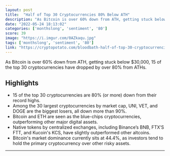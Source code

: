 ```yaml
---
layout: post
title:  "Half of Top 30 Cryptocurrencies 80% Below ATH"
description: "As Bitcoin is over 60% down from ATH, getting stuck below $30,000, 15 of the top 30 cryptocurrencies have dropped by over 80% from ATHs."
date: "2022-05-24 18:13:02"
categories: ['monthslong', 'sentiment', '80']
score: 39
image: "https://i.imgur.com/0AZkaqu.jpg"
tags: ['monthslong', 'sentiment', '80']
link: "https://cryptopotato.com/bloodbath-half-of-top-30-cryptocurrencies-80-below-ath/?utm_source=coingecko&amp;utm_content=coingecko&amp;utm_campaign=coingecko&amp;utm_medium=coingecko&amp;utm_term=coingecko"
---
```


As Bitcoin is over 60% down from ATH, getting stuck below $30,000, 15 of the top 30 cryptocurrencies have dropped by over 80% from ATHs.

## Highlights

- 15 of the top 30 cryptocurrencies are 80% (or more) down from their record highs.
- Among the 30 largest cryptocurrencies by market cap, UNI, VET, and DOGE are the biggest losers, all down more than 90%.
- Bitcoin and ETH are seen as the blue-chips cryptocurrencies, outperforming other major digital assets.
- Native tokens by centralized exchanges, including Binance’s BNB, FTX’S FTT, and Kucoin's KCS, have slightly outperformed other altcoins.
- Bitcoin's market dominance currently sits at 44.4%, as investors tend to hold the primary cryptocurrency over other risky assets.

---
